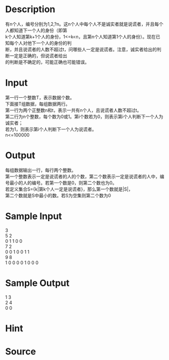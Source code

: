 
# Description

<div class="content"><div>有n个人，编号分别为1,2,?n。这n个人中每个人不是诚实者就是说谎者，并且每个人都知道下一个人的身份（即第</div>
<div>k个人知道第k+1个人的身份，1&lt;=k&lt;n，且第n个人知道第1个人的身份）。现在已知每个人对他下一个人的身份的判</div>
<div>断，并且说谎者的人数不超过t，问哪些人一定是说谎者。注意，诚实者给出的判断一定是正确的，但说谎者给出</div>
<div>的判断是不确定的，可能正确也可能错误。</div></div>

# Input

<div class="content"><div>第一行一个整数T，表示数据个数。</div>
<div>下面接T组数据，每组数据两行。</div>
<div>第一行为两个正整数n和t，表示一共有n个人，且说谎者人数不超过t。</div>
<div>第二行为n个整数，每个数为0或1。第i个数若为0，则表示第i个人判断下一个人为诚实者；</div>
<div>若为1，则表示第i个人判断下一个人为说谎者。</div>
<div>n&lt;=100000</div></div>

# Output

<div class="content"><div>每组数据输出一行，每行两个整数。</div>
<div>第一个整数表示一定是说谎者的人的个数，第二个数表示一定是说谎者的人中，编号最小的人的编号。若第一个数是0，则第二个数也为0。</div>
<div>若定义集合S={k|第k个人一定是说谎者}，那么第一个数就是|S|，</div>
<div>第二个数就是S中最小的数。若S为空集则第二个数为0</div></div>

# Sample Input

<div class="content"><span class="sampledata">3<br/>
5  2<br/>
0  1 1 0 0<br/>
7  2<br/>
0  0 1 0 0 1 1<br/>
9  8<br/>
1  0 0 0 0 1 0 0 0<br/>
</span></div>

# Sample Output

<div class="content"><span class="sampledata">1  3<br/>
2  4<br/>
0  0<br/>
 </span></div>

# Hint

<div class="content"><p></p></div>

# Source

<div class="content"><p><a href="problemset.php?search="></a></p></div>

